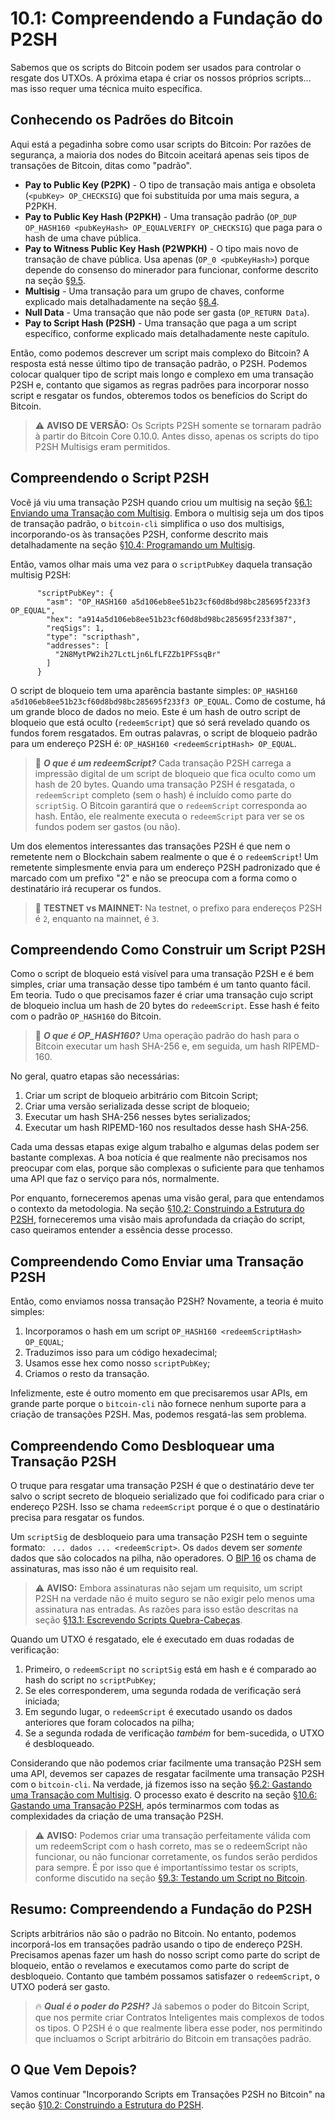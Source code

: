 # 10.1: Compreendendo a Fundação do P2SH

Sabemos que os scripts do Bitcoin podem ser usados para controlar o resgate dos UTXOs. A próxima etapa é criar os nossos próprios scripts... mas isso requer uma técnica muito específica.

## Conhecendo os Padrões do Bitcoin

Aqui está a pegadinha sobre como usar scripts do Bitcoin: Por razões de segurança, a maioria dos nodes do Bitcoin aceitará apenas seis tipos de transações de Bitcoin, ditas como "padrão".

* __Pay to Public Key (P2PK)__ - O tipo de transação mais antiga e obsoleta (```<pubKey> OP_CHECKSIG```) que foi substituída por uma mais segura, a P2PKH.
* __Pay to Public Key Hash (P2PKH)__ - Uma transação padrão (```OP_DUP OP_HASH160 <pubKeyHash> OP_EQUALVERIFY OP_CHECKSIG```) que paga para o hash de uma chave pública.
* __Pay to Witness Public Key Hash (P2WPKH)__ - O tipo mais novo de transação de chave pública. Usa apenas (```OP_0 <pubKeyHash>```) porque depende do consenso do minerador para funcionar, conforme descrito na seção [§9.5](09_5_Scripting_a_P2WPKH.md).
* __Multisig__ - Uma transação para um grupo de chaves, conforme explicado mais detalhadamente na seção [§8.4](08_4_Scripting_a_Multisig.md).
* __Null Data__ - Uma transação que não pode ser gasta (`OP_RETURN Data`).
* __Pay to Script Hash (P2SH)__ - Uma transação que paga a um script específico, conforme explicado mais detalhadamente neste capítulo.

Então, como podemos descrever um script mais complexo do Bitcoin? A resposta está nesse último tipo de transação padrão, o P2SH. Podemos colocar qualquer tipo de script mais longo e complexo em uma transação P2SH e, contanto que sigamos as regras padrões para incorporar nosso script e resgatar os fundos, obteremos todos os benefícios do Script do Bitcoin.

> :warning: **AVISO DE VERSÃO:** Os Scripts P2SH somente se tornaram padrão à partir do Bitcoin Core 0.10.0. Antes disso, apenas os scripts do tipo P2SH Multisigs eram permitidos.

## Compreendendo o Script P2SH

Você já viu uma transação P2SH quando criou um multisig na seção [§6.1: Enviando uma Transação com Multisig](06_1_Sending_a_Transaction_to_a_Multisig.md). Embora o multisig seja um dos tipos de transação padrão, o ```bitcoin-cli``` simplifica o uso dos multisigs, incorporando-os às transações P2SH, conforme descrito mais detalhadamente na seção [§10.4: Programando um Multisig](10_4_Scripting_a_Multisig.md).

Então, vamos olhar mais uma vez para o ```scriptPubKey``` daquela transação multisig P2SH:
```
      "scriptPubKey": {
        "asm": "OP_HASH160 a5d106eb8ee51b23cf60d8bd98bc285695f233f3 OP_EQUAL",
        "hex": "a914a5d106eb8ee51b23cf60d8bd98bc285695f233f387",
        "reqSigs": 1,
        "type": "scripthash",
        "addresses": [
          "2N8MytPW2ih27LctLjn6LfLFZZb1PFSsqBr"
        ]
      }
```

O script de bloqueio tem uma aparência bastante simples: ```OP_HASH160 a5d106eb8ee51b23cf60d8bd98bc285695f233f3 OP_EQUAL```. Como de costume, há um grande bloco de dados no meio. Este é um hash de outro script de bloqueio que está oculto (```redeemScript```) que só será revelado quando os fundos forem resgatados. Em outras palavras, o script de bloqueio padrão para um endereço P2SH é: ```OP_HASH160 <redeemScriptHash> OP_EQUAL```.

> :book: ***O que é um redeemScript?*** Cada transação P2SH carrega a impressão digital de um script de bloqueio que fica oculto como um hash de 20 bytes. Quando uma transação P2SH é resgatada, o ```redeemScript``` completo (sem o hash) é incluído como parte do ```scriptSig```. O Bitcoin garantirá que o ```redeemScript``` corresponda ao hash. Então, ele realmente executa o ```redeemScript``` para ver se os fundos podem ser gastos (ou não).

Um dos elementos interessantes das transações P2SH é que nem o remetente nem o Blockchain sabem realmente o que é o ```redeemScript```! Um remetente simplesmente envia para um endereço P2SH padronizado que é marcado com um prefixo "2" e não se preocupa com a forma como o destinatário irá recuperar os fundos.

> :link: **TESTNET vs MAINNET:** Na testnet, o prefixo para endereços P2SH é ```2```, enquanto na mainnet, é ```3```.

## Compreendendo Como Construir um Script P2SH

Como o script de bloqueio está visível para uma transação P2SH e é bem simples, criar uma transação desse tipo também é um tanto quanto fácil. Em teoria. Tudo o que precisamos fazer é criar uma transação cujo script de bloqueio inclua um hash de 20 bytes do ```redeemScript```. Esse hash é feito com o padrão ```OP_HASH160``` do Bitcoin.

> :book: ***O que é OP_HASH160?*** Uma operação padrão do hash para o Bitcoin executar um hash SHA-256 e, em seguida, um hash RIPEMD-160.

No geral, quatro etapas são necessárias:

1. Criar um script de bloqueio arbitrário com Bitcoin Script;
2. Criar uma versão serializada desse script de bloqueio;
3. Executar um hash SHA-256 nesses bytes serializados;
4. Executar um hash RIPEMD-160 nos resultados desse hash SHA-256.

Cada uma dessas etapas exige algum trabalho e algumas delas podem ser bastante complexas. A boa notícia é que realmente não precisamos nos preocupar com elas, porque são complexas o suficiente para que tenhamos uma API que faz o serviço para nós, normalmente.

Por enquanto, forneceremos apenas uma visão geral, para que entendamos o contexto da metodologia. Na seção [§10.2: Construindo a Estrutura do P2SH](10_2_Building_the_Structure_of_P2SH.md), forneceremos uma visão mais aprofundada da criação do script, caso queiramos entender a essência desse processo.

## Compreendendo Como Enviar uma Transação P2SH

Então, como enviamos nossa transação P2SH? Novamente, a teoria é muito simples:

1. Incorporamos o hash em um script ```OP_HASH160 <redeemScriptHash> OP_EQUAL```;
2. Traduzimos isso para um código hexadecimal;
3. Usamos esse hex como nosso ```scriptPubKey```;
4. Criamos o resto da transação.

Infelizmente, este é outro momento em que precisaremos usar APIs, em grande parte porque o ```bitcoin-cli``` não fornece nenhum suporte para a criação de transações P2SH. Mas, podemos resgatá-las sem problema.

## Compreendendo Como Desbloquear uma Transação P2SH

O truque para resgatar uma transação P2SH é que o destinatário deve ter salvo o script secreto de bloqueio serializado que foi codificado para criar o endereço P2SH. Isso se chama ```redeemScript``` porque é o que o destinatário precisa para resgatar os fundos.

Um ```scriptSig``` de desbloqueio para uma transação P2SH tem o seguinte formato: ``` ... dados ... <redeemScript>```. Os ```dados``` devem ser _somente_ dados que são colocados na pilha, não operadores. O [BIP 16](https://github.com/bitcoin/bips/blob/master/bip-0016.mediawiki) os chama de assinaturas, mas isso não é um requisito real.

> :warning: **AVISO:** Embora assinaturas não sejam um requisito, um script P2SH na verdade não é muito seguro se não exigir pelo menos uma assinatura nas entradas. As razões para isso estão descritas na seção [§13.1: Escrevendo Scripts Quebra-Cabeças](13_1_Writing_Puzzle_Scripts.md).

Quando um UTXO é resgatado, ele é executado em duas rodadas de verificação:

1. Primeiro, o ```redeemScript``` no ```scriptSig``` está em hash e é comparado ao hash do script no ```scriptPubKey```;
2. Se eles corresponderem, uma segunda rodada de verificação será iniciada;
3. Em segundo lugar, o ```redeemScript``` é executado usando os dados anteriores que foram colocados na pilha;
4. Se a segunda rodada de verificação _também_ for bem-sucedida, o UTXO é desbloqueado.

Considerando que não podemos criar facilmente uma transação P2SH sem uma API, devemos ser capazes de resgatar facilmente uma transação P2SH com o ```bitcoin-cli```. Na verdade, já fizemos isso na seção [§6.2: Gastando uma Transação com Multisig](06_2_Spending_a_Transaction_to_a_Multisig.md). O processo exato é descrito na seção [§10.6: Gastando uma Transação P2SH](10_6_Spending_a_P2SH_Transaction.md), após terminarmos com todas as complexidades da criação de uma transação P2SH.

> :warning: **AVISO:** Podemos criar uma transação perfeitamente válida com um redeemScript com o hash correto, mas se o redeemScript não funcionar, ou não funcionar corretamente, os fundos serão perdidos para sempre. É por isso que é importantíssimo testar os scripts, conforme discutido na seção [§9.3: Testando um Script no Bitcoin](09_3_Testing_a_Bitcoin_Script.md).

## Resumo: Compreendendo a Fundação do P2SH

Scripts arbitrários não são o padrão no Bitcoin. No entanto, podemos incorporá-los em transações padrão usando o tipo de endereço P2SH. Precisamos apenas fazer um hash do nosso script como parte do script de bloqueio, então o revelamos e executamos como parte do script de desbloqueio. Contanto que  também possamos satisfazer o ```redeemScript```, o UTXO poderá ser gasto.

> :fire: ***Qual é o poder do P2SH?*** Já sabemos o poder do Bitcoin Script, que nos permite criar Contratos Inteligentes mais complexos de todos os tipos. O P2SH é o que realmente libera esse poder, nos permitindo que  incluamos o Script arbitrário do Bitcoin em transações padrão.

## O Que Vem Depois?

Vamos continuar "Incorporando Scripts em Transações P2SH no Bitcoin" na seção [§10.2: Construindo a Estrutura do P2SH](10_2_Building_the_Structure_of_P2SH.md).
